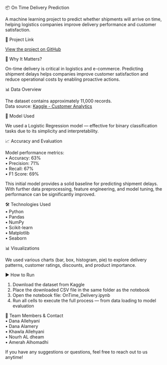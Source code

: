 📦 On Time Delivery Prediction

A machine learning project to predict whether shipments will arrive on time, helping logistics companies improve delivery performance and customer satisfaction.

📎 Project Link

[View the project on GitHub](https://github.com/OfficalDMH/OnTimeDelivery)



🧐 Why It Matters?

On-time delivery is critical in logistics and e-commerce. Predicting shipment delays helps companies improve customer satisfaction and reduce operational costs by enabling proactive actions.



📊 Data Overview

The dataset contains approximately 11,000 records.  
Data source: [Kaggle - Customer Analytics](https://www.kaggle.com/datasets/prachi13/customer-analytics)



🧠 Model Used

We used a Logistic Regression model — effective for binary classification tasks due to its simplicity and interpretability.



📈 Accuracy and Evaluation

Model performance metrics:  
• Accuracy: 63%  
• Precision: 71%  
• Recall: 67%  
• F1 Score: 69%

This initial model provides a solid baseline for predicting shipment delays.  
With further data preprocessing, feature engineering, and model tuning, the performance can be significantly improved.



🛠️ Technologies Used  
• Python  
• Pandas  
• NumPy  
• Scikit-learn  
• Matplotlib  
• Seaborn



📊 Visualizations

We used various charts (bar, box, histogram, pie) to explore delivery patterns, customer ratings, discounts, and product importance.



▶️ How to Run

1. Download the dataset from Kaggle  
2. Place the downloaded CSV file in the same folder as the notebook  
3. Open the notebook file: OnTime_Delivery.ipynb  
4. Run all cells to execute the full process — from data loading to model evaluation

👥 Team Members & Contact  
• Dana Allehyani  
• Dana Alamery  
• Khawla Allehyani  
• Nourh AL dheam  
• Amerah Alhomadhi  

If you have any suggestions or questions, feel free to reach out to us anytime!
